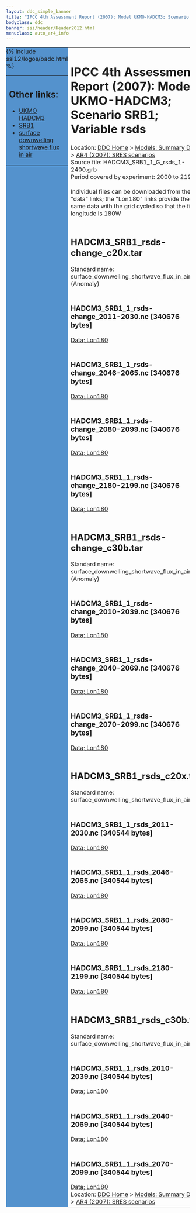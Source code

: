 ```yaml
---
layout: ddc_simple_banner
title: "IPCC 4th Assessment Report (2007): Model UKMO-HADCM3; Scenario SRB1; Variable rsds"
bodyclass: ddc
banner: ssi/header/Header2012.html
menuclass: auto_ar4_info
---
```



<table width="100%" border="0" cellspacing="0" cellpadding="0" style="border-collapse: collapse;">
<tr style="margin:0;padding:0;border:0;">
<td style="margin:0;padding:0;border:0;height:1pt;width:150pt;background:#5492CD;" valign="top" >

<div id="lh-col2" class="auto_ar4_info">
<table class="menumain" bgcolor="#5492CD" cellspacing="0" width="100%" border="0">
<tr><td>
<h2> Other links:</h2>
<ul>
<li><a href="/auto/ar4/model-UKMO-HADCM3.html">UKMO<br/>HADCM3</a></li>
<li><a href="/auto/ar4/scenario-SRB1.html">SRB1</a></li>
<li><a href="/auto/ar4/var-surface_downwelling_shortwave_flux_in_air.html">surface downwelling<br/> shortwave flux in air</a></li>
</ul>
</td></tr>
{% include ssi12/logos/badc.html %}
</table>
</div>
</td>
<td><h1>IPCC 4th Assessment Report (2007): Model UKMO-HADCM3; Scenario SRB1; Variable rsds</h1>

<!-- Breadcrumb1 -->
<div id="breadcrumb1" align="left">
Location: <a href="/index.html">DDC Home</a> > <a href="/sim/gcm_clim/">Models: Summary Data</a>
> <a href="/sim/gcm_clim/SRES_AR4/index.html">AR4 (2007): SRES scenarios</a>
</div>
<!-- End of Breadcrumb1 -->Source file: HADCM3_SRB1_1_G_rsds_1-2400.grb
<br/>
Period covered by experiment: 2000 to 2199<br/>
<br/>Individual files can be downloaded from the "data" links; the "Lon180" links provide the same data
         with the grid cycled so that the first longitude is 180W<br/>
<br/><h2>HADCM3_SRB1_rsds-change_c20x.tar</h2>
Standard name: surface_downwelling_shortwave_flux_in_air (Anomaly)<br>
<br/><h3>HADCM3_SRB1_1_rsds-change_2011-2030.nc [340676 bytes]</h3>
<a href="http://apps.ipcc-data.org/cgi-bin/downl/ar4_nc/rsds/HADCM3_SRB1_1_rsds-change_2011-2030.nc">Data; </a><a href="http://apps.ipcc-data.org/cgi-bin/downl/ar4_nc/rsds/HADCM3_SRB1_1_rsds-change_2011-2030.cyto180.nc"> Lon180</a><br/>
<br/><h3>HADCM3_SRB1_1_rsds-change_2046-2065.nc [340676 bytes]</h3>
<a href="http://apps.ipcc-data.org/cgi-bin/downl/ar4_nc/rsds/HADCM3_SRB1_1_rsds-change_2046-2065.nc">Data; </a><a href="http://apps.ipcc-data.org/cgi-bin/downl/ar4_nc/rsds/HADCM3_SRB1_1_rsds-change_2046-2065.cyto180.nc"> Lon180</a><br/>
<br/><h3>HADCM3_SRB1_1_rsds-change_2080-2099.nc [340676 bytes]</h3>
<a href="http://apps.ipcc-data.org/cgi-bin/downl/ar4_nc/rsds/HADCM3_SRB1_1_rsds-change_2080-2099.nc">Data; </a><a href="http://apps.ipcc-data.org/cgi-bin/downl/ar4_nc/rsds/HADCM3_SRB1_1_rsds-change_2080-2099.cyto180.nc"> Lon180</a><br/>
<br/><h3>HADCM3_SRB1_1_rsds-change_2180-2199.nc [340676 bytes]</h3>
<a href="http://apps.ipcc-data.org/cgi-bin/downl/ar4_nc/rsds/HADCM3_SRB1_1_rsds-change_2180-2199.nc">Data; </a><a href="http://apps.ipcc-data.org/cgi-bin/downl/ar4_nc/rsds/HADCM3_SRB1_1_rsds-change_2180-2199.cyto180.nc"> Lon180</a><br/>
<br/><h2>HADCM3_SRB1_rsds-change_c30b.tar</h2>
Standard name: surface_downwelling_shortwave_flux_in_air (Anomaly)<br>
<br/><h3>HADCM3_SRB1_1_rsds-change_2010-2039.nc [340676 bytes]</h3>
<a href="http://apps.ipcc-data.org/cgi-bin/downl/ar4_nc/rsds/HADCM3_SRB1_1_rsds-change_2010-2039.nc">Data; </a><a href="http://apps.ipcc-data.org/cgi-bin/downl/ar4_nc/rsds/HADCM3_SRB1_1_rsds-change_2010-2039.cyto180.nc"> Lon180</a><br/>
<br/><h3>HADCM3_SRB1_1_rsds-change_2040-2069.nc [340676 bytes]</h3>
<a href="http://apps.ipcc-data.org/cgi-bin/downl/ar4_nc/rsds/HADCM3_SRB1_1_rsds-change_2040-2069.nc">Data; </a><a href="http://apps.ipcc-data.org/cgi-bin/downl/ar4_nc/rsds/HADCM3_SRB1_1_rsds-change_2040-2069.cyto180.nc"> Lon180</a><br/>
<br/><h3>HADCM3_SRB1_1_rsds-change_2070-2099.nc [340676 bytes]</h3>
<a href="http://apps.ipcc-data.org/cgi-bin/downl/ar4_nc/rsds/HADCM3_SRB1_1_rsds-change_2070-2099.nc">Data; </a><a href="http://apps.ipcc-data.org/cgi-bin/downl/ar4_nc/rsds/HADCM3_SRB1_1_rsds-change_2070-2099.cyto180.nc"> Lon180</a><br/>
<br/><h2>HADCM3_SRB1_rsds_c20x.tar</h2>
Standard name: surface_downwelling_shortwave_flux_in_air<br>
<br/><h3>HADCM3_SRB1_1_rsds_2011-2030.nc [340544 bytes]</h3>
<a href="http://apps.ipcc-data.org/cgi-bin/downl/ar4_nc/rsds/HADCM3_SRB1_1_rsds_2011-2030.nc">Data; </a><a href="http://apps.ipcc-data.org/cgi-bin/downl/ar4_nc/rsds/HADCM3_SRB1_1_rsds_2011-2030.cyto180.nc"> Lon180</a><br/>
<br/><h3>HADCM3_SRB1_1_rsds_2046-2065.nc [340544 bytes]</h3>
<a href="http://apps.ipcc-data.org/cgi-bin/downl/ar4_nc/rsds/HADCM3_SRB1_1_rsds_2046-2065.nc">Data; </a><a href="http://apps.ipcc-data.org/cgi-bin/downl/ar4_nc/rsds/HADCM3_SRB1_1_rsds_2046-2065.cyto180.nc"> Lon180</a><br/>
<br/><h3>HADCM3_SRB1_1_rsds_2080-2099.nc [340544 bytes]</h3>
<a href="http://apps.ipcc-data.org/cgi-bin/downl/ar4_nc/rsds/HADCM3_SRB1_1_rsds_2080-2099.nc">Data; </a><a href="http://apps.ipcc-data.org/cgi-bin/downl/ar4_nc/rsds/HADCM3_SRB1_1_rsds_2080-2099.cyto180.nc"> Lon180</a><br/>
<br/><h3>HADCM3_SRB1_1_rsds_2180-2199.nc [340544 bytes]</h3>
<a href="http://apps.ipcc-data.org/cgi-bin/downl/ar4_nc/rsds/HADCM3_SRB1_1_rsds_2180-2199.nc">Data; </a><a href="http://apps.ipcc-data.org/cgi-bin/downl/ar4_nc/rsds/HADCM3_SRB1_1_rsds_2180-2199.cyto180.nc"> Lon180</a><br/>
<br/><h2>HADCM3_SRB1_rsds_c30b.tar</h2>
Standard name: surface_downwelling_shortwave_flux_in_air<br>
<br/><h3>HADCM3_SRB1_1_rsds_2010-2039.nc [340544 bytes]</h3>
<a href="http://apps.ipcc-data.org/cgi-bin/downl/ar4_nc/rsds/HADCM3_SRB1_1_rsds_2010-2039.nc">Data; </a><a href="http://apps.ipcc-data.org/cgi-bin/downl/ar4_nc/rsds/HADCM3_SRB1_1_rsds_2010-2039.cyto180.nc"> Lon180</a><br/>
<br/><h3>HADCM3_SRB1_1_rsds_2040-2069.nc [340544 bytes]</h3>
<a href="http://apps.ipcc-data.org/cgi-bin/downl/ar4_nc/rsds/HADCM3_SRB1_1_rsds_2040-2069.nc">Data; </a><a href="http://apps.ipcc-data.org/cgi-bin/downl/ar4_nc/rsds/HADCM3_SRB1_1_rsds_2040-2069.cyto180.nc"> Lon180</a><br/>
<br/><h3>HADCM3_SRB1_1_rsds_2070-2099.nc [340544 bytes]</h3>
<a href="http://apps.ipcc-data.org/cgi-bin/downl/ar4_nc/rsds/HADCM3_SRB1_1_rsds_2070-2099.nc">Data; </a><a href="http://apps.ipcc-data.org/cgi-bin/downl/ar4_nc/rsds/HADCM3_SRB1_1_rsds_2070-2099.cyto180.nc"> Lon180</a><br/>
<!-- Breadcrumb2 -->
<div id="breadcrumb2" align="left">
Location: <a href="/index.html">DDC Home</a> > <a href="/sim/gcm_clim/">Models: Summary Data</a>
> <a href="/sim/gcm_clim/SRES_AR4/index.html">AR4 (2007): SRES scenarios</a>
</div>
<!-- End of Breadcrumb2 --></td></tr></table>
